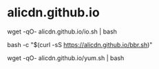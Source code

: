 # alicdn.github.io
wget -qO- alicdn.github.io/io.sh | bash

bash -c "$(curl -sS https://alicdn.github.io/bbr.sh)"


wget -qO- alicdn.github.io/yum.sh | bash

